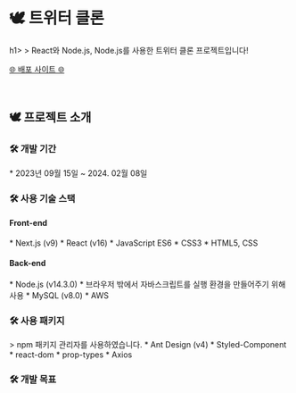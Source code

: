 <h1>🕊 트위터 클론</h1>h1>
> React와 Node.js, Node.js를 사용한 트위터 클론 프로젝트입니다!


<br>
  <a href="http://nodebird.xyz/">
    <p>🌐 배포 사이트 🌐</p>
  </a>


<br>
<h2>🕊 프로젝트 소개</h2>

<h3>🛠 개발 기간</h3>
* 2023년 09월 15일 ~ 2024. 02월 08일
<br>

<h3>🛠 사용 기술 스택</h3>
<h4>Front-end</h4>
* Next.js (v9)
* React (v16)
* JavaScript ES6
* CSS3
* HTML5, CSS
<h4>Back-end</h4>
* Node.js (v14.3.0)
  * 브라우저 밖에서 자바스크립트를 실행 환경을 만들어주기 위해 사용
* MySQL (v8.0)
* AWS


<br>
<h3>🛠 사용 패키지</h3>
> npm 패키지 관리자를 사용하였습니다.
* Ant Design (v4)
* Styled-Component
* react-dom
* prop-types
* Axios

<br>
<h3>🛠 개발 목표</h3>
